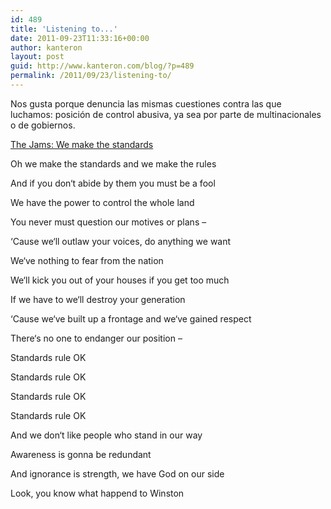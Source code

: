 ```yaml
---
id: 489
title: 'Listening to...'
date: 2011-09-23T11:33:16+00:00
author: kanteron
layout: post
guid: http://www.kanteron.com/blog/?p=489
permalink: /2011/09/23/listening-to/
---
```

Nos gusta porque denuncia las mismas cuestiones contra las que luchamos: posición de control abusiva, ya sea por parte de multinacionales o de gobiernos.

<a title="http://youtu.be/A1AQaXUCboQ" href="http://youtu.be/A1AQaXUCboQ" target="_blank">The Jams: We make the standards</a>

Oh we make the standards and we make the rules
  
And if you don‘t abide by them you must be a fool
  
We have the power to control the whole land
  
You never must question our motives or plans –
  
‘Cause we‘ll outlaw your voices, do anything we want
  
We‘ve nothing to fear from the nation
  
We‘ll kick you out of your houses if you get too much
  
If we have to we‘ll destroy your generation

‘Cause we‘ve built up a frontage and we‘ve gained respect
  
There‘s no one to endanger our position –

Standards rule OK
  
Standards rule OK
  
Standards rule OK
  
Standards rule OK

And we don‘t like people who stand in our way
  
Awareness is gonna be redundant
  
And ignorance is strength, we have God on our side
  
Look, you know what happend to Winston